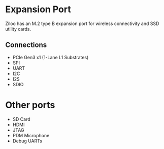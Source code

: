 # Expansion Port

Ziloo has an M.2 type B expansion port for wireless connectivity and SSD utility cards.

## Connections

* PCIe Gen3 x1 (1-Lane L1 Substrates)
* SPI
* UART
* I2C
* I2S
* SDIO


# Other ports

* SD Card
* HDMI
* JTAG
* PDM Microphone
* Debug UARTs